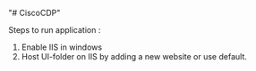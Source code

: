 "# CiscoCDP" 

Steps to run application :

1. Enable IIS in windows
2. Host UI-folder on IIS by adding a new website or use default.
